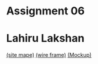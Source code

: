 # Assignment 06
# Lahiru Lakshan

[(site mape)](https://www.gloomaps.com/h9y4Zcwh3R)
[(wire frame)](https://app.diagrams.net/#G1H9JYniIFpXWnzytqOxjq9myAA4CGU8pa#%7B%22pageId%22%3A%22mG4IhAnpgOm-2IrFiL0h%22%7D)
[(Mockup)](https://www.figma.com/design/YFXDCGaPWKbEEstek5gd6p/Pos-System?node-id=0-1&t=TlHg1ZgmWrRWlSUn-1)
